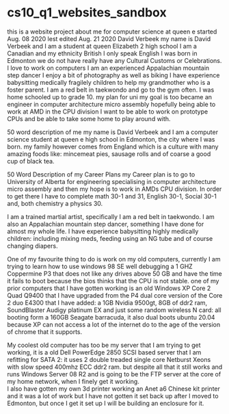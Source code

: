 # cs10_q1_websites_sandbox
this is a website project about me for computer science at queen e
started Aug. 08 2020
lest edited Aug. 21 2020
David Verbeek
my name is David Verbeek and I am a student at queen Elizabeth 2 high school
I am a Canadian and my ethnicity British
I only speak English
I was born in Edmonton
we do not have really have any Cultural Customs or Celebrations.
I love to work on computers
I am an experienced Appalachian mountain step dancer
I enjoy a bit of photography as well as biking
I have experience babysitting medically fragilely children to help my grandmother who is a foster parent.
I am a red belt in taekwondo and go to the gym often.
I was home schooled up to grade 10.
my plan for uni
my goal is too became an engineer in computer architecture micro assembly
hopefully being able to work at AMD in the CPU division
I want to be able to work on prototype CPUs and be able to take some home to play around with.

50 word description of me
my name is David Verbeek and I am a computer science student at queen e high school in Edmonton, the city where I was born. my family however comes from England which is a culture with many amazing foods like: mincemeat pies, sausage rolls and of coarse a good cup of black tea.

50 Word Description of my Career Plans
my Career plan is to go to University of Alberta for engineering specialising in computer architecture micro assembly and then my hope is to work in AMDs CPU division. In order to get there I have to complete math 30-1 and 31, English 30-1, Social 30-1 and, both chemistry a physics 30.

I am a trained martial artist, specifically I am a red belt in taekwondo. I am also an Appalachian mountain step dancer, something I have done for almost my whole life. I have experience babysitting highly medically children: including mixing meds, feeding using an NG tube and of course changing diapers.

One of my favourite thing to do is work on my old computers, currently I am trying to learn how to use windows 98 SE well debugging a 1 GHZ Coppermine P3 that does not like any drives above 50 GB and have the time it fails to boot because the bios thinks that the CPU is not stable. one of my prior computers that I have gotten working is an old Windows XP Core 2 Quad Q9400 that I have upgraded from the P4 dual core version of the Core 2 duo E4300 that I have added: a 1GB Nvidia 9500gt, 8GB of ddr2 ram, SoundBlaster Audigy platinum EX and just some random wireless N card: all booting form a 160GB Seagate barracuda, it also dual boots ubuntu 20.04 because XP can not access a lot of the internet do to the age of the version of chrome that it supports.

My coolest old computer has too be my server that I am trying to get working, it is a old Dell PowerEdge 2850 SCSI based server that I am refitting for SATA 2: it uses 2 double treaded single core Netburst Xeons with slow speed 400mhz ECC ddr2 ram. but despite all that it still works and runs Windows Server 08 R2 and is going to be the FTP server at the core of my home network, when I finely get it working.  
I also have gotten my own 3d printer working an Anet a6 Chinese kit printer and it was a lot of work but I have not gotten it set back up after I moved to Edmonton, but once I get it set up I will be building an enclosure for it.
